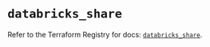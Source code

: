 # `databricks_share`

Refer to the Terraform Registry for docs: [`databricks_share`](https://registry.terraform.io/providers/databricks/databricks/1.92.0/docs/resources/share).
